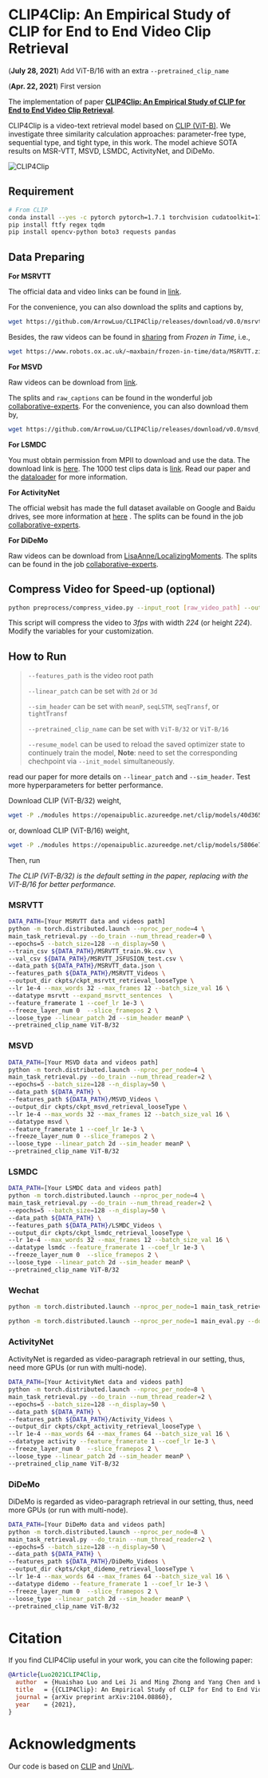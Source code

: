 # CLIP4Clip: An Empirical Study of CLIP for End to End Video Clip Retrieval

(**July 28, 2021**) Add ViT-B/16 with an extra `--pretrained_clip_name`

(**Apr. 22, 2021**) First version

The implementation of paper [**CLIP4Clip: An Empirical Study of CLIP for End to End Video Clip Retrieval**](https://arxiv.org/abs/2104.08860).

CLIP4Clip is a video-text retrieval model based on [CLIP (ViT-B)](https://github.com/openai/CLIP). We investigate three similarity calculation approaches: parameter-free type, sequential type, and tight type, in this work. The model achieve SOTA results on MSR-VTT, MSVD, LSMDC, ActivityNet, and DiDeMo.

![CLIP4Clip](CLIP4Clip.png)

## Requirement

```sh
# From CLIP
conda install --yes -c pytorch pytorch=1.7.1 torchvision cudatoolkit=11.0
pip install ftfy regex tqdm
pip install opencv-python boto3 requests pandas
```

## Data Preparing

**For MSRVTT**

The official data and video links can be found in [link](http://ms-multimedia-challenge.com/2017/dataset).

For the convenience, you can also download the splits and captions by,

```sh
wget https://github.com/ArrowLuo/CLIP4Clip/releases/download/v0.0/msrvtt_data.zip
```

Besides, the raw videos can be found in [sharing](https://github.com/m-bain/frozen-in-time#-finetuning-benchmarks-msr-vtt) from *Frozen️ in Time*, i.e.,

```sh
wget https://www.robots.ox.ac.uk/~maxbain/frozen-in-time/data/MSRVTT.zip
```

**For MSVD**

Raw videos can be download from [link](https://www.cs.utexas.edu/users/ml/clamp/videoDescription/).

The splits and `raw_captions` can be found in the wonderful job [collaborative-experts](https://github.com/albanie/collaborative-experts/blob/master/misc/datasets/msvd/README.md). For the convenience, you can also download them by,

```sh
wget https://github.com/ArrowLuo/CLIP4Clip/releases/download/v0.0/msvd_data.zip
```

**For LSMDC**

You must obtain permission from MPII to download and use the data. The download link is [here](https://sites.google.com/site/describingmovies/download).
The 1000 test clips data is [link](http://www.google.com/url?q=http%3A%2F%2Fdatasets.d2.mpi-inf.mpg.de%2FmovieDescription%2Fprotected%2Flsmdc2016%2FLSMDC16_challenge_1000_publictect.csv&sa=D&sntz=1&usg=AFQjCNGIaGVhCeb6zNfUs2UL1zNzoEtaSg). Read our paper and the [dataloader](./dataloaders/dataloader_lsmdc_retrieval.py) for more information.

**For ActivityNet**

The official websit has made the full dataset available on Google and Baidu drives, see more information at [here](http://activity-net.org/download.html) . The splits can be found in the job [collaborative-experts](https://github.com/albanie/collaborative-experts/tree/master/misc/datasets/activity-net).

**For DiDeMo**

Raw videos can be download from [LisaAnne/LocalizingMoments](https://github.com/LisaAnne/LocalizingMoments). The splits can be found in the job [collaborative-experts](https://github.com/albanie/collaborative-experts/tree/master/misc/datasets/didemo/README.md).

## Compress Video for Speed-up (optional)

```sh
python preprocess/compress_video.py --input_root [raw_video_path] --output_root [compressed_video_path]
```

This script will compress the video to *3fps* with width *224* (or height *224*). Modify the variables for your customization.

## How to Run

> `--features_path` is the video root path
>
> `--linear_patch` can be set with `2d` or `3d`
>
> `--sim_header` can be set with `meanP`, `seqLSTM`, `seqTransf`, or `tightTransf`
>
> `--pretrained_clip_name` can be set with `ViT-B/32` or `ViT-B/16`
>
> `--resume_model` can be used to reload the saved optimizer state to continuely train the model, **Note**: need to set the corresponding chechpoint via `--init_model` simultaneously.

read our paper for more details on `--linear_patch` and `--sim_header`. Test more hyperparameters for better performance.

Download CLIP (ViT-B/32) weight,

```sh
wget -P ./modules https://openaipublic.azureedge.net/clip/models/40d365715913c9da98579312b702a82c18be219cc2a73407c4526f58eba950af/ViT-B-32.pt
```

or, download CLIP (ViT-B/16) weight,

```sh
wget -P ./modules https://openaipublic.azureedge.net/clip/models/5806e77cd80f8b59890b7e101eabd078d9fb84e6937f9e85e4ecb61988df416f/ViT-B-16.pt
```

Then, run

*The CLIP (ViT-B/32) is the default setting in the paper, replacing with the ViT-B/16 for better performance.*

### MSRVTT

```sh
DATA_PATH=[Your MSRVTT data and videos path]
python -m torch.distributed.launch --nproc_per_node=4 \
main_task_retrieval.py --do_train --num_thread_reader=0 \
--epochs=5 --batch_size=128 --n_display=50 \
--train_csv ${DATA_PATH}/MSRVTT_train.9k.csv \
--val_csv ${DATA_PATH}/MSRVTT_JSFUSION_test.csv \
--data_path ${DATA_PATH}/MSRVTT_data.json \
--features_path ${DATA_PATH}/MSRVTT_Videos \
--output_dir ckpts/ckpt_msrvtt_retrieval_looseType \
--lr 1e-4 --max_words 32 --max_frames 12 --batch_size_val 16 \
--datatype msrvtt --expand_msrvtt_sentences  \
--feature_framerate 1 --coef_lr 1e-3 \
--freeze_layer_num 0  --slice_framepos 2 \
--loose_type --linear_patch 2d --sim_header meanP \
--pretrained_clip_name ViT-B/32
```

### MSVD

```sh
DATA_PATH=[Your MSVD data and videos path]
python -m torch.distributed.launch --nproc_per_node=4 \
main_task_retrieval.py --do_train --num_thread_reader=2 \
--epochs=5 --batch_size=128 --n_display=50 \
--data_path ${DATA_PATH} \
--features_path ${DATA_PATH}/MSVD_Videos \
--output_dir ckpts/ckpt_msvd_retrieval_looseType \
--lr 1e-4 --max_words 32 --max_frames 12 --batch_size_val 16 \
--datatype msvd \
--feature_framerate 1 --coef_lr 1e-3 \
--freeze_layer_num 0 --slice_framepos 2 \
--loose_type --linear_patch 2d --sim_header meanP \
--pretrained_clip_name ViT-B/32
```

### LSMDC

```sh
DATA_PATH=[Your LSMDC data and videos path]
python -m torch.distributed.launch --nproc_per_node=4 \
main_task_retrieval.py --do_train --num_thread_reader=2 \
--epochs=5 --batch_size=128 --n_display=50 \
--data_path ${DATA_PATH} \
--features_path ${DATA_PATH}/LSMDC_Videos \
--output_dir ckpts/ckpt_lsmdc_retrieval_looseType \
--lr 1e-4 --max_words 32 --max_frames 12 --batch_size_val 16 \
--datatype lsmdc --feature_framerate 1 --coef_lr 1e-3 \
--freeze_layer_num 0  --slice_framepos 2 \
--loose_type --linear_patch 2d --sim_header meanP \
--pretrained_clip_name ViT-B/32
```

### Wechat

```sh
python -m torch.distributed.launch --nproc_per_node=1 main_task_retrieval.py --do_finetune --num_thread_reader=36 --epochs=50 --batch_size=128 --n_display=50 --data_path ./data/annotations --features_path ./data/zip_feats/pretrain.zip --output_dir ckpts/ckpt_wechat_retrieval_looseType --lr 5e-4 --max_words 32 --max_frames 32 --batch_size_val 16 --datatype wechat --feature_framerate 1 --coef_lr 1e-3 --freeze_layer_num 0  --slice_framepos 2 --save_epoch 5 --loose_type --linear_patch 2d --sim_header meanP --pretrained_clip_name ./modules/clip_cn_vit-b-16.pt --res ckpts/ckpt_wechat_retrieval_looseType/best_perform.bin --load_finetune ckpts/ckpt_wechat_retrieval_looseType/pytorch_model.bin.finetuning.4 --resume_model ckpts/ckpt_wechat_retrieval_looseType/pytorch_opt.bin.finetuning.4

python -m torch.distributed.launch --nproc_per_node=1 main_eval.py --do_finetune --num_thread_reader=36 --epochs=50 --batch_size=128 --n_display=50 --data_path ./data/annotations --features_path ./data/zip_feats/pretrain.zip --output_dir ckpts/ckpt_wechat_retrieval_looseType --lr 5e-4 --max_words 32 --max_frames 32 --batch_size_val 16 --datatype wechat --feature_framerate 1 --coef_lr 1e-3 --freeze_layer_num 0  --slice_framepos 2 --save_epoch 5 --loose_type --linear_patch 2d --sim_header meanP --pretrained_clip_name ./modules/clip_cn_vit-b-16.pt --res ckpts/ckpt_wechat_retrieval_looseType/best_perform.bin --load_finetune ckpts/ckpt_wechat_retrieval_looseType/pytorch_model.bin.finetuning.3
```

### ActivityNet

ActivityNet is regarded as video-paragraph retrieval in our setting, thus, need more GPUs (or run with multi-node).

```sh
DATA_PATH=[Your ActivityNet data and videos path]
python -m torch.distributed.launch --nproc_per_node=8 \
main_task_retrieval.py --do_train --num_thread_reader=2 \
--epochs=5 --batch_size=128 --n_display=50 \
--data_path ${DATA_PATH} \
--features_path ${DATA_PATH}/Activity_Videos \
--output_dir ckpts/ckpt_activity_retrieval_looseType \
--lr 1e-4 --max_words 64 --max_frames 64 --batch_size_val 16 \
--datatype activity --feature_framerate 1 --coef_lr 1e-3 \
--freeze_layer_num 0  --slice_framepos 2 \
--loose_type --linear_patch 2d --sim_header meanP \
--pretrained_clip_name ViT-B/32
```

### DiDeMo

DiDeMo is regarded as video-paragraph retrieval in our setting, thus, need more GPUs (or run with multi-node).

```sh
DATA_PATH=[Your DiDeMo data and videos path]
python -m torch.distributed.launch --nproc_per_node=8 \
main_task_retrieval.py --do_train --num_thread_reader=2 \
--epochs=5 --batch_size=128 --n_display=50 \
--data_path ${DATA_PATH} \
--features_path ${DATA_PATH}/DiDeMo_Videos \
--output_dir ckpts/ckpt_didemo_retrieval_looseType \
--lr 1e-4 --max_words 64 --max_frames 64 --batch_size_val 16 \
--datatype didemo --feature_framerate 1 --coef_lr 1e-3 \
--freeze_layer_num 0  --slice_framepos 2 \
--loose_type --linear_patch 2d --sim_header meanP \
--pretrained_clip_name ViT-B/32
```

# Citation

If you find CLIP4Clip useful in your work, you can cite the following paper:

```bibtex
@Article{Luo2021CLIP4Clip,
  author  = {Huaishao Luo and Lei Ji and Ming Zhong and Yang Chen and Wen Lei and Nan Duan and Tianrui Li},
  title   = {{CLIP4Clip}: An Empirical Study of CLIP for End to End Video Clip Retrieval},
  journal = {arXiv preprint arXiv:2104.08860},
  year    = {2021},
}
```

# Acknowledgments

Our code is based on [CLIP](https://github.com/openai/CLIP) and [UniVL](https://github.com/microsoft/UniVL).
